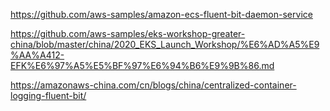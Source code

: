 https://github.com/aws-samples/amazon-ecs-fluent-bit-daemon-service

https://github.com/aws-samples/eks-workshop-greater-china/blob/master/china/2020_EKS_Launch_Workshop/%E6%AD%A5%E9%AA%A412-EFK%E6%97%A5%E5%BF%97%E6%94%B6%E9%9B%86.md


https://amazonaws-china.com/cn/blogs/china/centralized-container-logging-fluent-bit/